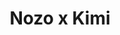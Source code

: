 --- 
title: "Nozo x Kimi"
publishdate: "2019-7-7T16:48:46+02:00"
src: "https://365manga.net/manga/nozo-x-kimi"
image: "https://data.365manga.net/images/thumbnails/15796-nozo-x-kimi.jpg"
description: "Suga Kimio finds himself hiding in the girls locker room, unable to move or escape the situation as the girls in his school crowd in. Although he originally had no ulterior motives, he found himself panicking as he heard the girls coming in and hid in a locker. Komine Nozomi, one of the shy girls in his class finds him, but surprisingly covers for him. Perplexed but glad, Kimio goes…"
---